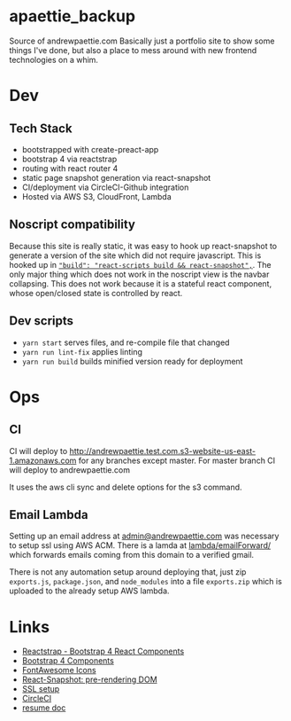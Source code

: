 # apaettie_backup

Source of andrewpaettie.com
Basically just a portfolio site to show some things I've done, but also a place to mess around with new frontend technologies on a whim.

# Dev

## Tech Stack
 - bootstrapped with create-preact-app
 - bootstrap 4 via reactstrap
 - routing with react router 4
 - static page snapshot generation via react-snapshot
 - CI/deployment via CircleCI-Github integration
 - Hosted via AWS S3, CloudFront, Lambda

## Noscript compatibility
Because this site is really static, it was easy to hook up react-snapshot to generate a version of the site which did not require javascript.
This is hooked up in [`"build": "react-scripts build && react-snapshot",`](package.json).
The only major thing which does not work in the noscript view is the navbar collapsing.
This does not work because it is a stateful react component, whose open/closed state is controlled by react.

## Dev scripts

 - `yarn start` serves files, and re-compile file that changed
 - `yarn run lint-fix` applies linting
 - `yarn run build` builds minified version ready for deployment

# Ops

## CI

CI will deploy to http://andrewpaettie.test.com.s3-website-us-east-1.amazonaws.com for any branches except master.
For master branch CI will deploy to andrewpaettie.com

It uses the aws cli sync and delete options for the s3 command.

## Email Lambda

Setting up an email address at admin@andrewpaettie.com was necessary to setup
ssl using AWS ACM.  There is a lamda at [lambda/emailForward/](lambda/emailForward/exports.js)
which forwards emails coming from this domain to a verified gmail.

There is not any automation setup around deploying that,
just zip `exports.js`, `package.json`, and `node_modules` into a file
 `exports.zip` which is uploaded to the already setup AWS lambda.

# Links
 - [Reactstrap - Bootstrap 4 React Components](https://reactstrap.github.io/components/)
 - [Bootstrap 4 Components](https://v4-alpha.getbootstrap.com/components/)
 - [FontAwesome Icons](http://fontawesome.io/icons/)
 - [React-Snapshot: pre-rendering DOM](https://www.npmjs.com/package/react-snapshot)
 - [SSL setup](https://medium.com/@sbuckpesch/setup-aws-s3-static-website-hosting-using-ssl-acm-34d41d32e394)
 - [CircleCI](https://circleci.com/gh/cazlo)
 - [resume doc](https://drive.google.com/drive/folders/0BwF9znNbxADrbVg1emdYcnNockU)
